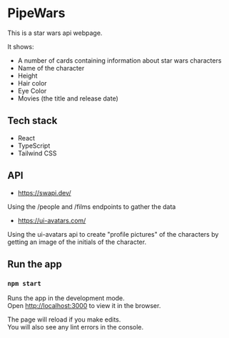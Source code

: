 # PipeWars

This is a star wars api webpage.

It shows:

- A number of cards containing information about star wars characters
- Name of the character
- Height
- Hair color
- Eye Color
- Movies (the title and release date)

## Tech stack

- React
- TypeScript
- Tailwind CSS

## API

- https://swapi.dev/

Using the /people and /films endpoints to gather the data

- https://ui-avatars.com/

Using the ui-avatars api to create "profile pictures" of the characters by getting an image of the initials of the character.

## Run the app

### `npm start`

Runs the app in the development mode.\
Open [http://localhost:3000](http://localhost:3000) to view it in the browser.

The page will reload if you make edits.\
You will also see any lint errors in the console.
